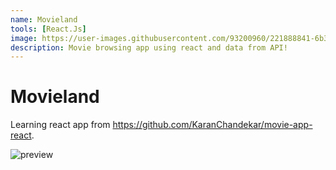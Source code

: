 ```yaml
---
name: Movieland
tools: [React.Js]
image: https://user-images.githubusercontent.com/93200960/221888841-6b34c2b9-ab37-454f-b7f5-1bd8059776c2.png
description: Movie browsing app using react and data from API!
---
```


# Movieland

Learning react app from https://github.com/KaranChandekar/movie-app-react.

![preview](https://user-images.githubusercontent.com/93200960/221888841-6b34c2b9-ab37-454f-b7f5-1bd8059776c2.png)